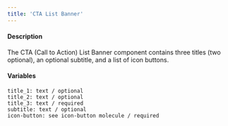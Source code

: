 ```yaml
---
title: 'CTA List Banner'
---
```

#### Description
The CTA (Call to Action) List Banner component contains three titles (two optional), an optional subtitle, and a list of icon buttons.

#### Variables
~~~
title_1: text / optional
title_2: text / optional
title_3: text / required
subtitle: text / optional
icon-button: see icon-button molecule / required
~~~
